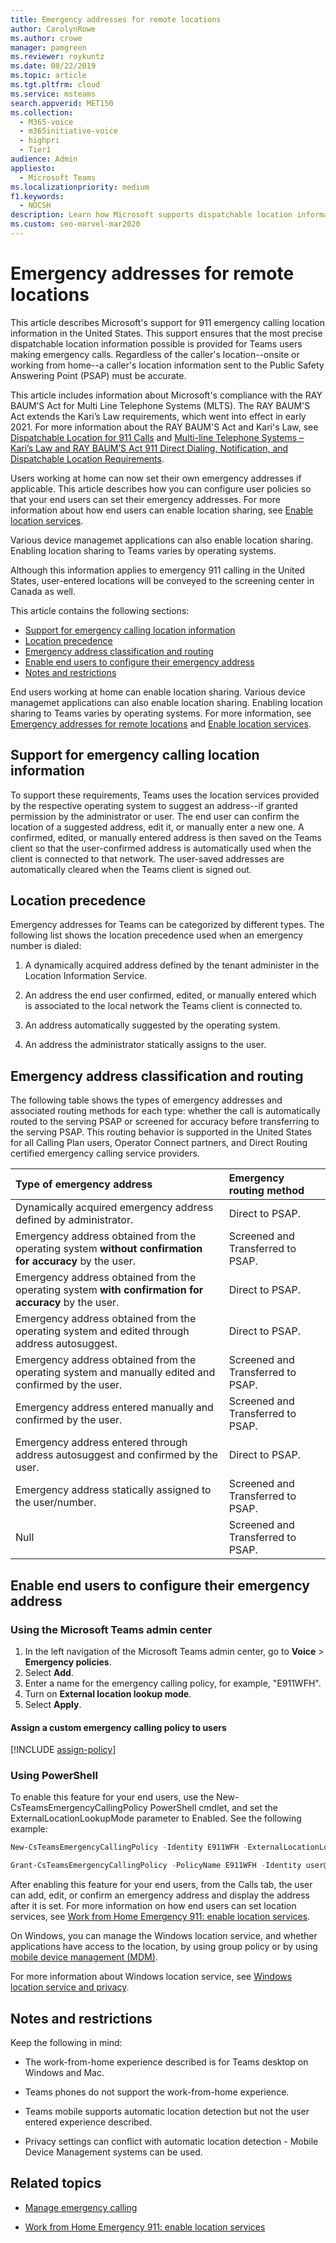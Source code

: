 ```yaml
---
title: Emergency addresses for remote locations
author: CarolynRowe
ms.author: crowe
manager: pamgreen
ms.reviewer: roykuntz
ms.date: 08/22/2019
ms.topic: article
ms.tgt.pltfrm: cloud
ms.service: msteams
search.appverid: MET150
ms.collection: 
  - M365-voice
  - m365initiative-voice
  - highpri
  - Tier1
audience: Admin
appliesto: 
  - Microsoft Teams
ms.localizationpriority: medium
f1.keywords: 
  - NOCSH
description: Learn how Microsoft supports dispatchable location information to support emergency calling.
ms.custom: seo-marvel-mar2020
---
```


# Emergency addresses for remote locations

This article describes Microsoft's support for 911 emergency calling location information in the United States. This support ensures that the most precise dispatchable location information possible is provided for Teams users making emergency calls. Regardless of the caller's location--onsite or working from home--a  caller's location information sent to the Public Safety Answering Point (PSAP) must be accurate.

This article includes information about Microsoft's compliance with the RAY BAUM’S Act for Multi Line Telephone Systems (MLTS). The RAY BAUM'S Act extends the Kari’s Law requirements, which went into effect in early 2021. For more information about the RAY BAUM'S Act and Kari's Law, see [Dispatchable Location for 911 Calls](https://www.fcc.gov/911-dispatchable-location) and [Multi-line Telephone Systems – Kari’s Law and RAY BAUM’S Act 911 Direct Dialing, Notification, and Dispatchable Location Requirements](https://www.fcc.gov/mlts-911-requirements). 

Users working at home can now set their own emergency addresses if applicable. This article describes how you can configure user policies so that your end users can set their emergency addresses. For more information about how end users can enable location sharing, see [Enable location services](https://support.microsoft.com/en-us/office/work-from-home-emergency-911-enable-location-services-583dd649-87fc-4b23-aed6-f4e2279297f9?storagetype=live).

Various device managemet applications can also enable location sharing. Enabling location sharing to Teams varies by operating systems. 

Although this information applies to emergency 911 calling in the United States, user-entered locations will be conveyed to the screening center in Canada as well.

This article contains the following sections:

- [Support for emergency calling location information](#support-for-emergency-calling-location-information)
- [Location precedence](#location-precedence)
- [Emergency address classification and routing](#emergency-address-classification-and-routing)
- [Enable end users to configure their emergency address](#enable-end-users-to-configure-their-emergency-address)
- [Notes and restrictions](#notes-and-restrictions)

End users working at home can enable location sharing. Various device managemet applications can also enable location sharing. Enabling location sharing to Teams varies by operating systems. For more information, see [Emergency addresses for remote locations](emergency-calling-dispatchable-location.md) and [Enable location services](https://support.microsoft.com/en-us/office/work-from-home-emergency-911-enable-location-services-583dd649-87fc-4b23-aed6-f4e2279297f9?storagetype=live).


## Support for emergency calling location information

To support these requirements, Teams uses the location services provided by the respective operating system to suggest an address--if granted permission by the administrator or user. The end user can confirm the location of a suggested address, edit it, or manually enter a new one. A confirmed, edited, or manually entered address is then saved on the Teams client so that the user-confirmed address is automatically used when the client is connected to that network. The user-saved addresses are automatically cleared when the Teams client is signed out.


## Location precedence

Emergency addresses for Teams can be categorized by different types. The following list shows the location precedence used when an emergency number is dialed:

1. A dynamically acquired address defined by the tenant administer in the Location Information Service.

2. An address the end user confirmed, edited, or manually entered which is associated to the local network the Teams client is connected to.

3. An address automatically suggested by the operating system.

4. An address the administrator statically assigns to the user.


## Emergency address classification and routing

The following table shows the types of emergency addresses and associated routing methods for each type: whether the call is automatically routed to the serving PSAP or screened for accuracy before transferring to the serving PSAP. This routing behavior is supported in the United States for all Calling Plan users, Operator Connect partners, and Direct Routing certified emergency calling service providers.


| Type of emergency address | Emergency routing method |
| :------------| :-------|
| Dynamically acquired emergency address defined by administrator. | Direct to PSAP. |
| Emergency address obtained from the operating system **without confirmation for accuracy** by the user. | Screened and Transferred to PSAP. |
| Emergency address obtained from the operating system **with confirmation for accuracy** by the user.| Direct to PSAP. |
| Emergency address obtained from the operating system and edited through address autosuggest. | Direct to PSAP. |
| Emergency address obtained from the operating system and manually edited and confirmed by the user.  | Screened and Transferred to PSAP. |
| Emergency address entered manually and confirmed by the user. | Screened and Transferred to PSAP. |
| Emergency address entered through address autosuggest and confirmed by the user.   | Direct to PSAP.  |
| Emergency address statically assigned to the user/number. | Screened and Transferred to PSAP. |
| Null | Screened and Transferred to PSAP. |


## Enable end users to configure their emergency address

### Using the Microsoft Teams admin center

1. In the left navigation of the Microsoft Teams admin center, go to **Voice** > **Emergency policies**.
2. Select **Add**.
3. Enter a name for the emergency calling policy, for example, "E911WFH".
4. Turn on **External location lookup mode**.
5. Select **Apply**.

#### Assign a custom emergency calling policy to users

[!INCLUDE [assign-policy](includes/assign-policy.md)]

### Using PowerShell

To enable this feature for your end users, use the New-CsTeamsEmergencyCallingPolicy PowerShell cmdlet, and set the ExternalLocationLookupMode parameter to Enabled. See the following example: 


``` PowerShell
New-CsTeamsEmergencyCallingPolicy -Identity E911WFH -ExternalLocationLookupMode Enabled
```

```PowerShell
Grant-CsTeamsEmergencyCallingPolicy -PolicyName E911WFH -Identity user@contoso.com
```

After enabling this feature for your end users, from the Calls tab, the user can add, edit, or confirm an emergency address and display the address after it is set. For more information on how end users can set location services, see [Work from Home Emergency 911: enable location services](https://support.microsoft.com/office/work-from-home-emergency-911-enable-location-services-583dd649-87fc-4b23-aed6-f4e2279297f9?storagetype=live).

On Windows, you can manage the Windows location service, and whether applications have access to the location, by using group policy or by using [mobile device management (MDM)](/windows/client-management/mdm/policy-csp-privacy#privacy-letappsaccesslocation).

For more information about Windows location service, see [Windows location service and privacy](https://support.microsoft.com/windows/windows-location-service-and-privacy-3a8eee0a-5b0b-dc07-eede-2a5ca1c49088).



## Notes and restrictions

Keep the following in mind:

- The work-from-home experience described is for Teams desktop on Windows and Mac.

- Teams phones do not support the work-from-home experience.

- Teams mobile supports automatic location detection but not the user entered experience described.

- Privacy settings can conflict with automatic location detection - Mobile Device Management systems can be used.


## Related topics

- [Manage emergency calling](what-are-emergency-locations-addresses-and-call-routing.md)

- [Work from Home Emergency 911: enable location services](https://support.microsoft.com/office/work-from-home-emergency-911-enable-location-services-583dd649-87fc-4b23-aed6-f4e2279297f9?storagetype=live)
